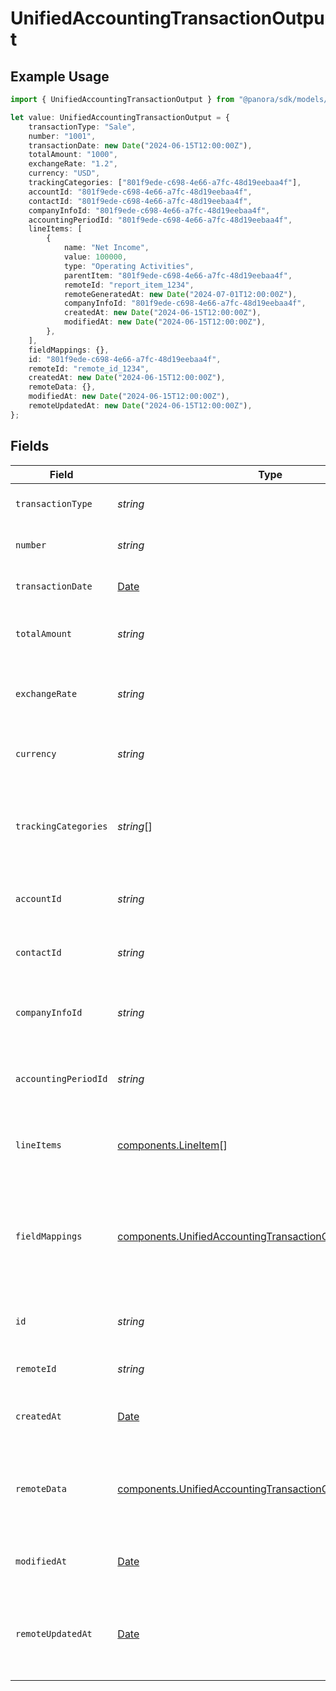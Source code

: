 # UnifiedAccountingTransactionOutput

## Example Usage

```typescript
import { UnifiedAccountingTransactionOutput } from "@panora/sdk/models/components";

let value: UnifiedAccountingTransactionOutput = {
    transactionType: "Sale",
    number: "1001",
    transactionDate: new Date("2024-06-15T12:00:00Z"),
    totalAmount: "1000",
    exchangeRate: "1.2",
    currency: "USD",
    trackingCategories: ["801f9ede-c698-4e66-a7fc-48d19eebaa4f"],
    accountId: "801f9ede-c698-4e66-a7fc-48d19eebaa4f",
    contactId: "801f9ede-c698-4e66-a7fc-48d19eebaa4f",
    companyInfoId: "801f9ede-c698-4e66-a7fc-48d19eebaa4f",
    accountingPeriodId: "801f9ede-c698-4e66-a7fc-48d19eebaa4f",
    lineItems: [
        {
            name: "Net Income",
            value: 100000,
            type: "Operating Activities",
            parentItem: "801f9ede-c698-4e66-a7fc-48d19eebaa4f",
            remoteId: "report_item_1234",
            remoteGeneratedAt: new Date("2024-07-01T12:00:00Z"),
            companyInfoId: "801f9ede-c698-4e66-a7fc-48d19eebaa4f",
            createdAt: new Date("2024-06-15T12:00:00Z"),
            modifiedAt: new Date("2024-06-15T12:00:00Z"),
        },
    ],
    fieldMappings: {},
    id: "801f9ede-c698-4e66-a7fc-48d19eebaa4f",
    remoteId: "remote_id_1234",
    createdAt: new Date("2024-06-15T12:00:00Z"),
    remoteData: {},
    modifiedAt: new Date("2024-06-15T12:00:00Z"),
    remoteUpdatedAt: new Date("2024-06-15T12:00:00Z"),
};
```

## Fields

| Field                                                                                                                                    | Type                                                                                                                                     | Required                                                                                                                                 | Description                                                                                                                              | Example                                                                                                                                  |
| ---------------------------------------------------------------------------------------------------------------------------------------- | ---------------------------------------------------------------------------------------------------------------------------------------- | ---------------------------------------------------------------------------------------------------------------------------------------- | ---------------------------------------------------------------------------------------------------------------------------------------- | ---------------------------------------------------------------------------------------------------------------------------------------- |
| `transactionType`                                                                                                                        | *string*                                                                                                                                 | :heavy_minus_sign:                                                                                                                       | The type of the transaction                                                                                                              | Sale                                                                                                                                     |
| `number`                                                                                                                                 | *string*                                                                                                                                 | :heavy_minus_sign:                                                                                                                       | The transaction number                                                                                                                   | 1001                                                                                                                                     |
| `transactionDate`                                                                                                                        | [Date](https://developer.mozilla.org/en-US/docs/Web/JavaScript/Reference/Global_Objects/Date)                                            | :heavy_minus_sign:                                                                                                                       | The date of the transaction                                                                                                              | 2024-06-15T12:00:00Z                                                                                                                     |
| `totalAmount`                                                                                                                            | *string*                                                                                                                                 | :heavy_minus_sign:                                                                                                                       | The total amount of the transaction                                                                                                      | 1000                                                                                                                                     |
| `exchangeRate`                                                                                                                           | *string*                                                                                                                                 | :heavy_minus_sign:                                                                                                                       | The exchange rate applied to the transaction                                                                                             | 1.2                                                                                                                                      |
| `currency`                                                                                                                               | *string*                                                                                                                                 | :heavy_minus_sign:                                                                                                                       | The currency of the transaction                                                                                                          | USD                                                                                                                                      |
| `trackingCategories`                                                                                                                     | *string*[]                                                                                                                               | :heavy_minus_sign:                                                                                                                       | The UUIDs of the tracking categories associated with the transaction                                                                     | [<br/>"801f9ede-c698-4e66-a7fc-48d19eebaa4f"<br/>]                                                                                       |
| `accountId`                                                                                                                              | *string*                                                                                                                                 | :heavy_minus_sign:                                                                                                                       | The UUID of the associated account                                                                                                       | 801f9ede-c698-4e66-a7fc-48d19eebaa4f                                                                                                     |
| `contactId`                                                                                                                              | *string*                                                                                                                                 | :heavy_minus_sign:                                                                                                                       | The UUID of the associated contact                                                                                                       | 801f9ede-c698-4e66-a7fc-48d19eebaa4f                                                                                                     |
| `companyInfoId`                                                                                                                          | *string*                                                                                                                                 | :heavy_minus_sign:                                                                                                                       | The UUID of the associated company info                                                                                                  | 801f9ede-c698-4e66-a7fc-48d19eebaa4f                                                                                                     |
| `accountingPeriodId`                                                                                                                     | *string*                                                                                                                                 | :heavy_minus_sign:                                                                                                                       | The UUID of the associated accounting period                                                                                             | 801f9ede-c698-4e66-a7fc-48d19eebaa4f                                                                                                     |
| `lineItems`                                                                                                                              | [components.LineItem](../../models/components/lineitem.md)[]                                                                             | :heavy_minus_sign:                                                                                                                       | The line items associated with this transaction                                                                                          |                                                                                                                                          |
| `fieldMappings`                                                                                                                          | [components.UnifiedAccountingTransactionOutputFieldMappings](../../models/components/unifiedaccountingtransactionoutputfieldmappings.md) | :heavy_minus_sign:                                                                                                                       | The custom field mappings of the object between the remote 3rd party & Panora                                                            | {<br/>"custom_field_1": "value1",<br/>"custom_field_2": "value2"<br/>}                                                                   |
| `id`                                                                                                                                     | *string*                                                                                                                                 | :heavy_minus_sign:                                                                                                                       | The UUID of the transaction record                                                                                                       | 801f9ede-c698-4e66-a7fc-48d19eebaa4f                                                                                                     |
| `remoteId`                                                                                                                               | *string*                                                                                                                                 | :heavy_minus_sign:                                                                                                                       | The remote ID of the transaction                                                                                                         | remote_id_1234                                                                                                                           |
| `createdAt`                                                                                                                              | [Date](https://developer.mozilla.org/en-US/docs/Web/JavaScript/Reference/Global_Objects/Date)                                            | :heavy_minus_sign:                                                                                                                       | The created date of the transaction                                                                                                      | 2024-06-15T12:00:00Z                                                                                                                     |
| `remoteData`                                                                                                                             | [components.UnifiedAccountingTransactionOutputRemoteData](../../models/components/unifiedaccountingtransactionoutputremotedata.md)       | :heavy_minus_sign:                                                                                                                       | The remote data of the tracking category in the context of the 3rd Party                                                                 | {<br/>"raw_data": {<br/>"additional_field": "some value"<br/>}<br/>}                                                                     |
| `modifiedAt`                                                                                                                             | [Date](https://developer.mozilla.org/en-US/docs/Web/JavaScript/Reference/Global_Objects/Date)                                            | :heavy_minus_sign:                                                                                                                       | The last modified date of the transaction                                                                                                | 2024-06-15T12:00:00Z                                                                                                                     |
| `remoteUpdatedAt`                                                                                                                        | [Date](https://developer.mozilla.org/en-US/docs/Web/JavaScript/Reference/Global_Objects/Date)                                            | :heavy_minus_sign:                                                                                                                       | The date when the transaction was last updated in the remote system                                                                      | 2024-06-15T12:00:00Z                                                                                                                     |
